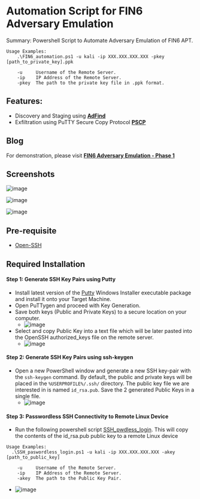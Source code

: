 # Automation Script for FIN6 Adversary Emulation

Summary: Powershell Script to Automate Adversary Emulation of FIN6 APT.

```
Usage Examples:
    .\FIN6_automation.ps1 -u kali -ip XXX.XXX.XXX.XXX -pkey [path_to_private_key].ppk

    -u     Username of the Remote Server.
    -ip    IP Address of the Remote Server.
    -pkey  The path to the private key file in .ppk format.
```

## Features:
- Discovery and Staging using [**AdFind**](https://www.joeware.net/freetools/tools/adfind/)
- Exfiltration using PuTTY Secure Copy Protocol [**PSCP**](https://www.chiark.greenend.org.uk/~sgtatham/putty/latest.html)

## Blog
For demonstration, please visit [**FIN6 Adversary Emulation - Phase 1**](https://kengentenerende.github.io/posts/FIN6-Adversary-Emulation-Phase-1/)

## Screenshots
![image](https://github.com/kengentenerende/Automation-FIN6-Adversary-Emulation/assets/46080752/b1ca41a3-d0fd-4aab-b174-8debf16b193d)

![image](https://github.com/kengentenerende/Automation-FIN6-Adversary-Emulation/assets/46080752/5a0b3803-605d-487b-a923-174173f7901b)

![image](https://github.com/kengentenerende/Automation-FIN6-Adversary-Emulation/assets/46080752/6830f6e7-3ca0-4366-b762-4604d0527e43)

## Pre-requisite
- [Open-SSH](https://github.com/PowerShell/Win32-OpenSSH)

## Required Installation

#### Step 1: Generate SSH Key Pairs using Putty

- Install latest version of the [Putty](https://www.chiark.greenend.org.uk/~sgtatham/putty/latest.html) Windows Installer executable package and install it onto your Target Machine.
- Open PuTTygen and proceed with Key Generation.
- Save both keys (Public and Private Keys) to a secure location on your computer.
  - ![image](https://github.com/kengentenerende/Automation-FIN6-Adversary-Emulation/assets/46080752/bb16249a-0267-4460-9124-2079ba4d09b1)
- Select and copy Public Key into a text file which will be later pasted into the OpenSSH authorized_keys file on the remote server.
  - ![image](https://github.com/kengentenerende/Automation-FIN6-Adversary-Emulation/assets/46080752/d6ffb213-8f64-4b51-9d81-3606f30d41ba)

#### Step 2: Generate SSH Key Pairs using ssh-keygen
- Open a new PowerShell window and generate a new SSH key-pair with the `ssh-keygen` command. By default, the public and private keys will be placed in the `%USERPROFILE%/.ssh/` directory. The public key file we are interested in is named `id_rsa.pub`. Save the 2 generated Public Keys in a single file.
  - ![image](https://github.com/kengentenerende/Automation-FIN6-Adversary-Emulation/assets/46080752/2ad76b58-2987-4489-abb1-c1c154a57ff4)
  
#### Step 3: Passwordless SSH Connectivity to Remote Linux Device
-   Run the following powershell script [SSH_pwdless_login](https://github.com/kengentenerende/Automation-FIN6-Adversary-Emulation/blob/main/_script/SSH_pwdless_login.ps1). This will copy the contents of the id_rsa.pub public key to a remote Linux device

```
Usage Examples:
  .\SSH_paswordless_login.ps1 -u kali -ip XXX.XXX.XXX.XXX -akey [path_to_public_key]

    -u     Username of the Remote Server.
    -ip    IP Address of the Remote Server.
    -akey  The path to the Public Key Pair.
```
  - ![image](https://github.com/kengentenerende/Automation-FIN6-Adversary-Emulation/assets/46080752/cecc7338-bdc3-4108-a7ad-4280739bc371)
